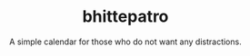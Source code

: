 <div align="center">
    <h1>bhittepatro</h1>
    <p>A simple calendar for those who do not want any distractions.</p>
</div>
